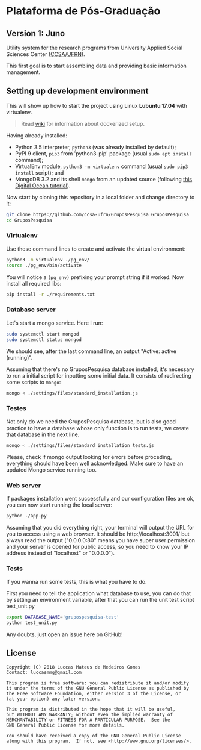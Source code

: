 # Plataforma de Pós-Graduação

## Version 1: Juno 

Utility system for the research
programs from University Applied Social Sciences Center ([CCSA](https://ccsa.ufrn.br/)/[UFRN](http://ufrn.br/)).

This first goal is to start assembling data and providing basic information management.

## Setting up development environment

This will show up how to start the project using Linux **Lubuntu 17.04** with virtualenv.

> Read [wiki](https://github.com/ccsa-ufrn/GruposPesquisa/wiki/) for information about dockerized setup.

Having already installed:
  - Python 3.5 interpreter, ```python3``` (was already installed by default);
  - PyPI 9 client, ```pip3``` from 'python3-pip' package (usual ```sudo apt install``` command);
  - VirtualEnv module, ```python3 -m virtualenv``` command (usual ```sudo pip3 install``` script); and
  - MongoDB 3.2 and its shell ```mongo``` from an updated source (following [this Digital Ocean tutorial](https://www.digitalocean.com/community/tutorials/como-instalar-o-mongodb-no-ubuntu-16-04-pt)).

Now start by cloning this repository in a local folder and change directory to it:

```sh
git clone https://github.com/ccsa-ufrn/GruposPesquisa GruposPesquisa
cd GruposPesquisa 
```

### Virtualenv

Use these command lines to create and activate the virtual environment:

```sh
python3 -m virtualenv ./pg_env/
source ./pg_env/bin/activate
```

You will notice a ```(pg_env)``` prefixing your prompt string if it worked.
Now install all required libs:

```sh
pip install -r ./requirements.txt
```

### Database server

Let's start a mongo service. Here I run:

```sh
sudo systemctl start mongod
sudo systemctl status mongod
```

We should see, after the last command line, an output "Active: active (running)".

Assuming that there's no GruposPesquisa database installed, it's necessary to run a initial script for inputting
some initial data. It consists of redirecting some scripts to ```mongo```:

```sh
mongo < ./settings/files/standard_installation.js
```
### Testes

Not only do we need the GruposPesquisa database, but is also good practice to have a database whose only function is to 
run tests, we create that database in the next line.

```sh
mongo < ./settings/files/standard_installation_tests.js
```

Please, check if mongo output looking for errors before proceding, everything should have been
well acknowledged. Make sure to have an updated Mongo service running too.

### Web server

If packages installation went successfully and
our configuration files are ok, you can
now start running the local server:

```sh
python ./app.py
```

Assuming that you did everything right, your terminal will output the URL for you to
access using a web browser.
It should be http://localhost:3001/ but always read the output ("0.0.0.0:80" means you have super user
permission and your server is opened for public access, so you need to know your IP address instead of "localhost" or "0.0.0.0").

### Tests

If you wanna run some tests, this is what you have to do.

First you need to tell the application what database to use, you can do that by setting an environment variable, after that you can
run the unit test script test_unit.py

```sh
export DATABASE_NAME='grupospesquisa-test'
python test_unit.py
```

Any doubts, just open an issue here on GitHub!

## License

    Copyright (C) 2018 Luccas Mateus de Medeiros Gomes 
    Contact: luccasmmg@gmail.com 

    This program is free software: you can redistribute it and/or modify
    it under the terms of the GNU General Public License as published by
    the Free Software Foundation, either version 3 of the License, or
    (at your option) any later version.

    This program is distributed in the hope that it will be useful,
    but WITHOUT ANY WARRANTY; without even the implied warranty of
    MERCHANTABILITY or FITNESS FOR A PARTICULAR PURPOSE.  See the
    GNU General Public License for more details.

    You should have received a copy of the GNU General Public License
    along with this program.  If not, see <http://www.gnu.org/licenses/>.
